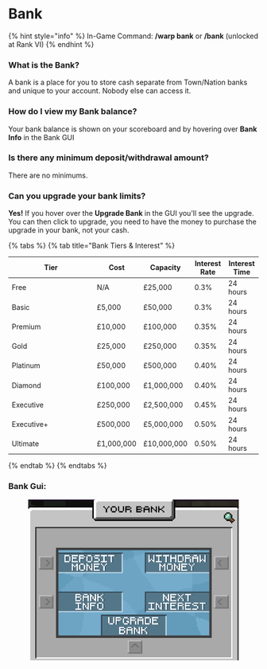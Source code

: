 # Bank

{% hint style="info" %}
In-Game Command: **/warp bank** or **/bank** (unlocked at Rank VI)
{% endhint %}

### **What is the Bank?**

A bank is a place for you to store cash separate from Town/Nation banks and unique to your account. Nobody else can access it.

### **How do I view my Bank balance?**

Your bank balance is shown on your scoreboard and by hovering over **Bank Info** in the Bank GUI

### **Is there any minimum deposit/withdrawal amount?**

There are no minimums.

### **Can you upgrade your bank limits?**

**Yes!** If you hover over the **Upgrade Bank** in the GUI you'll see the upgrade. You can then click to upgrade, you need to have the money to purchase the upgrade in your bank, not your cash.

{% tabs %}
{% tab title="Bank Tiers & Interest" %}
<table><thead><tr><th width="157.33333333333331">Tier</th><th>Cost</th><th>Capacity</th><th>Interest Rate</th><th>Interest Time</th></tr></thead><tbody><tr><td>Free</td><td>N/A</td><td>£25,000</td><td>0.3%</td><td>24 hours</td></tr><tr><td>Basic</td><td>£5,000</td><td>£50,000</td><td>0.3%</td><td>24 hours</td></tr><tr><td>Premium</td><td>£10,000</td><td>£100,000</td><td>0.35%</td><td>24 hours</td></tr><tr><td>Gold</td><td>£25,000</td><td>£250,000</td><td>0.35%</td><td>24 hours</td></tr><tr><td>Platinum</td><td>£50,000</td><td>£500,000</td><td>0.40%</td><td>24 hours</td></tr><tr><td>Diamond</td><td>£100,000</td><td>£1,000,000</td><td>0.40%</td><td>24 hours</td></tr><tr><td>Executive</td><td>£250,000</td><td>£2,500,000</td><td>0.45%</td><td>24 hours</td></tr><tr><td>Executive+</td><td>£500,000</td><td>£5,000,000</td><td>0.50%</td><td>24 hours</td></tr><tr><td>Ultimate</td><td>£1,000,000</td><td>£10,000,000</td><td>0.50%</td><td>24 hours</td></tr></tbody></table>
{% endtab %}
{% endtabs %}

### Bank Gui:

<figure><img src="../../.gitbook/assets/Bank_Reference.png" alt=""><figcaption></figcaption></figure>
